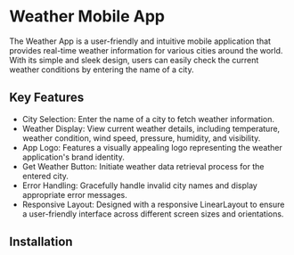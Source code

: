 # Weather Mobile App
The Weather App is a user-friendly and intuitive mobile application that provides real-time weather information for various cities around the world. With its simple and sleek design, users can easily check the current weather conditions by entering the name of a city.
## Key Features
- City Selection: Enter the name of a city to fetch weather information.
- Weather Display: View current weather details, including temperature, weather condition, wind speed, pressure, humidity, and visibility.
- App Logo: Features a visually appealing logo representing the weather application's brand identity.
- Get Weather Button: Initiate weather data retrieval process for the entered city.
- Error Handling: Gracefully handle invalid city names and display appropriate error messages.
- Responsive Layout: Designed with a responsive LinearLayout to ensure a user-friendly interface across different screen sizes and orientations.

## Installation
